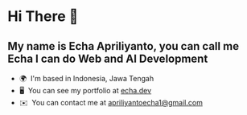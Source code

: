 Hi There 👋 
========================================================================================================================================

My name is Echa Apriliyanto, you can call me __Echa__ 
I can do __Web and AI Development__
------------------------------------------------------

* 🌍  I'm based in Indonesia, Jawa Tengah
* 🖥️  You can see my portfolio at [echa.dev](http://echa.dev)
* ✉️  You can contact me at [apriliyantoecha1@gmail.com](mailto:apriliyantoecha1@gmail.com)
